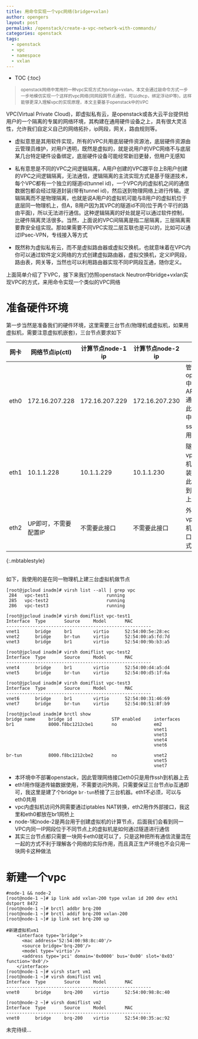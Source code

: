 ```yaml
---
title: 用命令实现一个vpc网络(bridge+vxlan)                        
author: opengers
layout: post
permalink: /openstack/create-a-vpc-network-with-commands/
categories: openstack
tags:
  - openstack
  - vpc
  - namespace
  - vxlan
---   
```


* TOC
{:toc}    

><small>openstack网络中常用的一种vpc实现方式为bridge+vxlan，本文会通过敲命令方式一步一步地模仿实现一个这样的vpc网络(同网段跨节点通信，可以dhcp，绑定浮动IP等)，这样能够更深入理解vpc的实现原理，本文主要基于openstack中的VPC</small>        

VPC(Virtual Private Cloud)，即虚拟私有云，是openstack或各大云平台提供给用户的一个隔离的专属的网络环境，其构建在通用硬件设备之上，具有很大灵活性，允许我们自定义自己的网络拓扑，ip网段，网关，路由规则等。               
        
- 虚拟意思是其用软件实现，所有的VPC共用底层硬件资源池，底层硬件资源由云管理员维护，对用户透明，既然是虚拟的，就是说用户的VPC网络不与底层某几台特定硬件设备绑定，底层硬件设备可能经常新旧更替，但用户无感知                 

- 私有意思是不同的VPC之间逻辑隔离，A用户创建的VPC跟平台上B用户创建的VPC之间逻辑隔离，无法通信，逻辑隔离的主流实现方式是基于隧道技术，每个VPC都有一个独立的隧道id(tunnel id)，一个VPC内的虚拟机之间的通信数据包都会经过隧道封装(带有tunnel id)，然后送到物理网络上进行传输。逻辑隔离而不是物理隔离，也就是说A用户的虚拟机可能与B用户的虚拟机位于底层同一物理机上，但A，B用户因为其VPC的隧道id不同(位于两个平行的路由平面)，所以无法进行通信。这种逻辑隔离的好处就是可以通过软件控制，比硬件隔离灵活很多。当然，上面说的VPC间隔离是指二层隔离，三层隔离需要靠安全组实现。那如果需要不同VPC实现二层互联也是可以的，比如可以通过IPsec-VPN，专线接入等方式                                
- 既然称为虚拟私有云，而不是虚拟路由器或虚拟交换机，也就意味着在VPC内你可以通过软件定义网络的方式创建虚拟路由器，虚拟交换机，定义IP网段，路由表，网关等，当然也可以利用路由器实现不同IP网段互通，随你定义。         

上面简单介绍了下VPC，接下来我们仿照openstack Neutron中bridge+vxlan实现VPC的方式，来用命令实现一个类似的VPC网络             

# 准备硬件环境               

第一步当然是准备我们的硬件环境，这里需要三台节点(物理机或虚拟机，如果用虚拟机，需要注意虚拟机嵌套)，三台节点要求如下         

| 网卡 | 网络节点ip(ctl) | 计算节点node-1 ip | 计算节点node-2 ip | 用途 |
| --------- | -------- | -------- | -------- | -------- |
| eth0 | 172.16.207.228  |  172.16.207.229 | 172.16.207.230 | 管理网络，openstac中用于API/MQ/db通信连接，此测试环境中仅仅作为ssh连接使用 |
| eth1 | 10.1.1.228 | 10.1.1.229 | 10.1.1.230 | 隧道网络，vpc内虚拟机数据包封装后，通过此网络传输到其它节点上 |
| eth2 | UP即可，不需要配置IP | 不需要此接口 | 不需要此接口 | 外部网络，vpc内虚拟机通过此接口以NAT方式访问外网 |
{:.mbtablestyle}       
<br />

如下，我使用的是在同一物理机上建三台虚拟机做节点           

``` shell
[root@jpcloud inadm]# virsh list --all | grep vpc
 284   vpc-test1                      running
 285   vpc-test2                      running
 286   vpc-test3                      running

[root@jpcloud inadm]# virsh domiflist vpc-test1
Interface  Type       Source     Model       MAC
-------------------------------------------------------
vnet1      bridge     br1        virtio      52:54:00:5e:28:ec
vnet2      bridge     br-tun     virtio      52:54:00:a5:fd:7d
vnet3      bridge     br1        virtio      52:54:00:9b:b3:a5

[root@jpcloud inadm]# virsh domiflist vpc-test2
Interface  Type       Source     Model       MAC
-------------------------------------------------------
vnet4      bridge     br1        virtio      52:54:00:d4:a5:d4
vnet5      bridge     br-tun     virtio      52:54:00:d5:1f:6a

[root@jpcloud inadm]# virsh domiflist vpc-test3
Interface  Type       Source     Model       MAC
-------------------------------------------------------
vnet6      bridge     br1        virtio      52:54:00:31:46:69
vnet7      bridge     br-tun     virtio      52:54:00:51:8f:b9

[root@jpcloud inadm]# brctl show
bridge name     bridge id               STP enabled     interfaces
br1             8000.f8bc1212cbe1       no              em2
                                                        vnet1
                                                        vnet3
                                                        vnet4
                                                        vnet6

br-tun          8000.f8bc1212cbe2       no              vnet2
                                                        vnet5
                                                        vnet7
```

- 本环境中不部署openstack，因此管理网络接口eth0只是用作ssh到机器上去           
- eth1用作隧道传输数据使用，不需要访问外网，只需要保证三台节点ip互通即可，我这里是建了个bridge `br-tun`桥接了三台机器。eth1不必须，可以与eth0共用    
- vpc内虚拟机访问外网需要通过iptables NAT转换，eth2用作外部接口，我这里和eth0都放在br1网桥上                          
- node-1和node-2是两台用于创建虚拟机的计算节点，后面我们会看到同一VPC内同一IP网段位于不同节点上的虚拟机是如何通过隧道进行通信           
- 其实三台节点都只需要一块网卡eth0就可以了，只是这种把所有通信流量混在一起的方式不利于理解各个网络的实际作用，而且真正生产环境也不会只用一块网卡这种做法            

# 新建一个vpc     

``` shell
#node-1 && node-2
[root@node-1 ~]# ip link add vxlan-200 type vxlan id 200 dev eth1 dstport 8472
[root@node-1 ~]# brctl addbr brq-200
[root@node-1 ~]# brctl addif brq-200 vxlan-200
[root@node-1 ~]# ip link set brq-200 up

#新建虚拟机vm1
    <interface type='bridge'>
      <mac address='52:54:00:98:8c:40'/>
      <source bridge='brq-200'/>
      <model type='virtio'/>
      <address type='pci' domain='0x0000' bus='0x00' slot='0x03' function='0x0'/>
    </interface>
[root@node-1 ~]# virsh start vm1
[root@node-1 ~]# virsh domiflist vm1
Interface  Type       Source     Model       MAC
-------------------------------------------------------
vnet0      bridge     brq-200    virtio      52:54:00:98:8c:40

[root@node-2 ~]# virsh domiflist vm2
Interface  Type       Source     Model       MAC
-------------------------------------------------------
vnet0      bridge     brq-200    virtio      52:54:00:35:ac:92    

```

未完待续...



